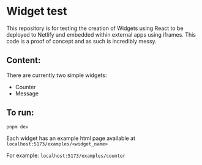 # Widget test

This repository is for testing the creation of Widgets using React to be deployed to Netlify and embedded within external apps using iframes. This code is a proof of concept and as such is incredibly messy.

## Content:

There are currently two simple widgets:

- Counter
- Message

## To run:

```
pnpm dev
```

Each widget has an example html page available at `localhost:5173/examples/<widget_name>`

For example: `localhost:5173/examples/counter`


